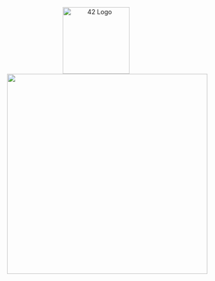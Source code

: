 <p align="center">

  <img src="https://land.campus19.be/wp-content/uploads/2024/08/cropped-Design-sans-titre-26.png" alt="42 Logo" width="150" />
  <img src="https://leetcard.jacoblin.cool/sdemey00?theme=dark" width="450" style="margin-left: 50px;"/>
</p>




